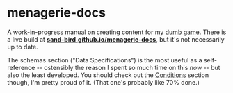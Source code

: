 # menagerie-docs

A work-in-progress manual on creating content for my [dumb game](sand-bird/menagerie). There is a live build at **[sand-bird.github.io/menagerie-docs](https://sand-bird.github.io/menagerie-docs)**, but it's not necessarily up to date.

The schemas section ("Data Specifications") is the most useful as a self-reference -- ostensibly the reason I spent so much time on this *now* -- but also the least developed. You should check out the [Conditions](https://sand-bird.github.io/menagerie-docs/conditions/) section though, I'm pretty proud of it. (That one's probably like 70% done.)
